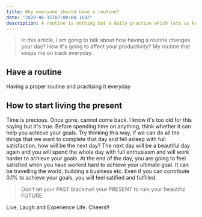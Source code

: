 ```yaml
---
title: Why everyone should have a routine? 
date: "2020-06-15T07:00:00.169Z"
description: A routine is nothing but a daily practise which lets us keep on track with our work and life.
---
```


> In this article, I am going to talk about how having a routine changes your day? How it's going to affect your productivity? My routine that keeps me on track everyday.

## Have a routine

Having a proper routine and practising it everyday

## How to start living the present

Time is precious. Once gone, cannot come back. I know it's too old for this saying but it's true. Before spending time on anything, think whether it can help you achieve your goals. Try thinking this way, if we can do all the things that we want to complete that day and fell asleep with full satisfaction, how will be the next day? The next day will be a beautiful day again and you will spend the whole day with full enthusiasm and will work harder to achieve your goals. At the end of the day, you are going to feel satisfied when you have worked hard to achieve your ultimate goal. It can be travelling the world, building a business etc. Even if you can contribute 0.1% to achieve your goals, you will feel satified and fulfilled.

> Don't let your PAST blackmail your PRESENT to ruin your beautiful FUTURE.

Live, Laugh and Experience Life. Cheers!!
